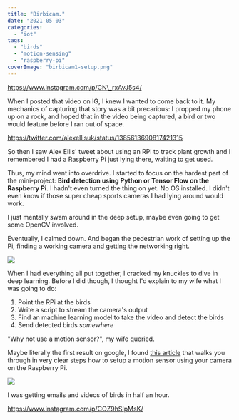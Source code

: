 ```yaml
---
title: "Birbicam."
date: "2021-05-03"
categories: 
  - "iot"
tags: 
  - "birds"
  - "motion-sensing"
  - "raspberry-pi"
coverImage: "birbicam1-setup.png"
---
```


https://www.instagram.com/p/CN\_rxAvJ5s4/

When I posted that video on IG, I knew I wanted to come back to it. My mechanics of capturing that story was a bit precarious: I propped my phone up on a rock, and hoped that in the video being captured, a bird or two would feature before I ran out of space.

https://twitter.com/alexellisuk/status/1385613690817421315

So then I saw Alex Ellis' tweet about using an RPi to track plant growth and I remembered I had a Raspberry Pi just lying there, waiting to get used.

Thus, my mind went into overdrive. I started to focus on the hardest part of the mini-project: **Bird detection using Python or Tensor Flow on the Raspberry Pi**. I hadn't even turned the thing on yet. No OS installed. I didn't even know if those super cheap sports cameras I had lying around would work.

I just mentally swam around in the deep setup, maybe even going to get some OpenCV involved.

Eventually, I calmed down. And began the pedestrian work of setting up the Pi, finding a working camera and getting the networking right.

[![](https://irwinium.files.wordpress.com/2021/05/image.png?w=1024)](https://irwinium.files.wordpress.com/2021/05/image.png)

When I had everything all put together, I cracked my knuckles to dive in deep learning. Before I did though, I thought I'd explain to my wife what I was going to do:

1. Point the RPi at the birds
2. Write a script to stream the camera's output
3. Find an machine learning model to take the video and detect the birds
4. Send detected birds _somewhere_

"Why not use a motion sensor?", my wife queried.

Maybe literally the first result on google, I found [this article](https://www.instructables.com/Raspberry-Pi-Motion-Detection-Security-Camera/) that walks you through in very clear steps how to setup a motion sensor using your camera on the Raspberry Pi.

[![](https://irwinium.files.wordpress.com/2021/05/image-1.png?w=1024)](https://irwinium.files.wordpress.com/2021/05/image-1.png)

I was getting emails and videos of birds in half an hour.

https://www.instagram.com/p/COZ9hSIpMsK/
